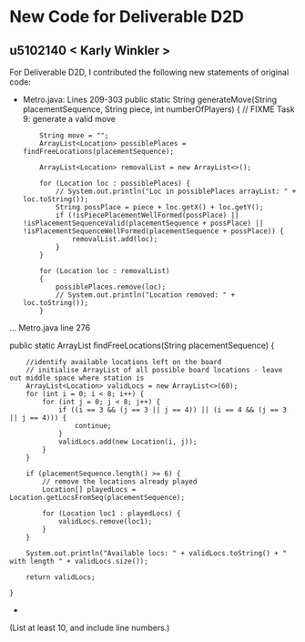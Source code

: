 # New Code for Deliverable D2D

## u5102140 < Karly Winkler >

For Deliverable D2D, I contributed the following new statements of original code:

- Metro.java: Lines 209-303
   public static String generateMove(String placementSequence, String piece, int numberOfPlayers) {
          // FIXME Task 9: generate a valid move
  
          String move = "";
          ArrayList<Location> possiblePlaces = findFreeLocations(placementSequence);
  
          ArrayList<Location> removalList = new ArrayList<>();
  
          for (Location loc : possiblePlaces) {
              // System.out.println("Loc in possiblePlaces arrayList: " + loc.toString());
              String possPlace = piece + loc.getX() + loc.getY();
              if (!isPiecePlacementWellFormed(possPlace) || !isPlacementSequenceValid(placementSequence + possPlace) || !isPlacementSequenceWellFormed(placementSequence + possPlace)) {
                  removalList.add(loc);
              }
          }
  
          for (Location loc : removalList)
          {
              possiblePlaces.remove(loc);
              // System.out.println("Location removed: " + loc.toString());
          }

... Metro.java line 276

   public static ArrayList<Location> findFreeLocations(String placementSequence) {

        //identify available locations left on the board
        // initialise ArrayList of all possible board locations - leave out middle space where station is
        ArrayList<Location> validLocs = new ArrayList<>(60);
        for (int i = 0; i < 8; i++) {
            for (int j = 0; j < 8; j++) {
                if ((i == 3 && (j == 3 || j == 4)) || (i == 4 && (j == 3 || j == 4))) {
                    continue;
                }
                validLocs.add(new Location(i, j));
            }
        }

        if (placementSequence.length() >= 6) {
            // remove the locations already played
            Location[] playedLocs = Location.getLocsFromSeq(placementSequence);

            for (Location loc1 : playedLocs) {
                validLocs.remove(loc1);
            }
        }

        System.out.println("Available locs: " + validLocs.toString() + " with length " + validLocs.size());

        return validLocs;

    }


-

(List at least 10, and include line numbers.)
